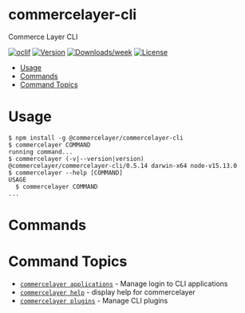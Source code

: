 commercelayer-cli
=================

Commerce Layer CLI

[![oclif](https://img.shields.io/badge/cli-oclif-brightgreen.svg)](https://oclif.io)
[![Version](https://img.shields.io/npm/v/@commercelayer/commercelayer-cli.svg)](https://npmjs.org/package/@commercelayer/commercelayer-cli)
[![Downloads/week](https://img.shields.io/npm/dw/@commercelayer/commercelayer-cli.svg)](https://npmjs.org/package/@commercelayer/commercelayer-cli)
[![License](https://img.shields.io/npm/l/@commercelayer/commercelayer-cli.svg)](https://github.com/commercelayer/commercelayer-cli/blob/master/package.json)

<!-- intro -->

<!-- introstop -->

<!-- toc -->
* [Usage](#usage)
* [Commands](#commands)
* [Command Topics](#command-topics)
<!-- tocstop -->
# Usage
<!-- usage -->
```sh-session
$ npm install -g @commercelayer/commercelayer-cli
$ commercelayer COMMAND
running command...
$ commercelayer (-v|--version|version)
@commercelayer/commercelayer-cli/0.5.14 darwin-x64 node-v15.13.0
$ commercelayer --help [COMMAND]
USAGE
  $ commercelayer COMMAND
...
```
<!-- usagestop -->
# Commands
<!-- commands -->
# Command Topics

* [`commercelayer applications`](docs/applications.md) - Manage login to CLI applications
* [`commercelayer help`](docs/help.md) - display help for commercelayer
* [`commercelayer plugins`](docs/plugins.md) - Manage CLI plugins

<!-- commandsstop -->
